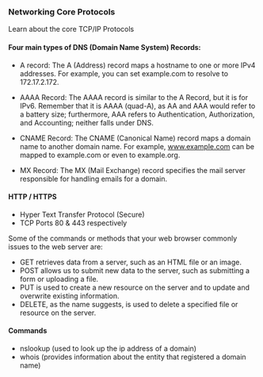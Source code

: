 ### Networking Core Protocols
Learn about the core TCP/IP Protocols

#### Four main types of DNS (Domain Name System) Records:

- A record: The A (Address) record maps a hostname to one or more IPv4 addresses. For example, you can set example.com to resolve to 172.17.2.172.

- AAAA Record: The AAAA record is similar to the A Record, but it is for IPv6. Remember that it is AAAA (quad-A), as AA and AAA would refer to a battery size; furthermore, AAA refers to Authentication, Authorization, and Accounting; neither falls under DNS.

- CNAME Record: The CNAME (Canonical Name) record maps a domain name to another domain name. For example, www.example.com can be mapped to example.com or even to example.org.

- MX Record: The MX (Mail Exchange) record specifies the mail server responsible for handling emails for a domain.

#### HTTP / HTTPS

- Hyper Text Transfer Protocol (Secure)
- TCP Ports 80 & 443 respectively

Some of the commands or methods that your web browser commonly issues to the web server are:

- GET retrieves data from a server, such as an HTML file or an image.
- POST allows us to submit new data to the server, such as submitting a form or uploading a file.
- PUT is used to create a new resource on the server and to update and overwrite existing information.
- DELETE, as the name suggests, is used to delete a specified file or resource on the server.

#### Commands
- nslookup (used to look up the ip address of a domain)
- whois (provides information about the entity that registered a domain name)
